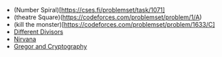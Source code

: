 - (Number Spiral)[https://cses.fi/problemset/task/1071]
- (theatre Square)(https://codeforces.com/problemset/problem/1/A)
- (kill the monster)[https://codeforces.com/problemset/problem/1633/C]
- [Different Divisors](https://codeforces.com/problemset/problem/1473/B)
- [Nirvana](https://codeforces.com/problemset/problem/1143/B)
- [Gregor and Cryptography](https://codeforces.com/contest/1549/problem/A)
